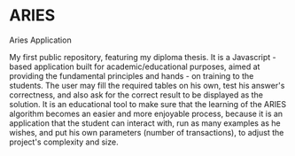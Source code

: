 # ARIES
Aries Application

My first public repository, featuring my diploma thesis. It is a Javascript - based application built for academic/educational purposes, aimed at providing the fundamental principles and hands - on training to the students. The user may fill the required tables on his own, test his answer's correctness, and also ask for the correct result to be displayed as the solution. It is an educational tool to make sure that the learning of the ARIES algorithm becomes an easier and more enjoyable process, because it is an application that the student can interact with, run as many examples as he wishes, and put his own parameters (number of transactions), to adjust the project's complexity and size.